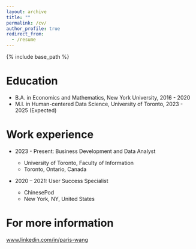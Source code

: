 ```yaml
---
layout: archive
title: ""
permalink: /cv/
author_profile: true
redirect_from:
  - /resume
---
```


{% include base_path %}

Education
======
* B.A. in Economics and Mathematics, New York University, 2016 - 2020
* M.I. in Human-centered Data Science, University of Toronto, 2023 - 2025 (Expected)

Work experience
======
* 2023 - Present: Business Development and Data Analyst
  * University of Toronto, Faculty of Information
  * Toronto, Ontario, Canada

* 2020 – 2021: User Success Specialist
  * ChinesePod
  * New York, NY, United States
  
For more information
======
www.linkedin.com/in/paris-wang 



